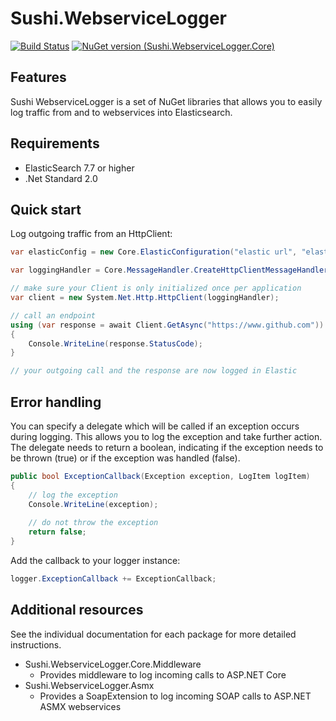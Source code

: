 # Sushi.WebserviceLogger
[![Build Status](https://dev.azure.com/supershift/Mediakiwi/_apis/build/status/Sushi.WebserviceLogger?branchName=main)](https://dev.azure.com/supershift/Mediakiwi/_build/latest?definitionId=100&branchName=main)
[![NuGet version (Sushi.WebserviceLogger.Core)](https://img.shields.io/nuget/v/Sushi.WebserviceLogger.Core.svg?style=flat-square)](https://www.nuget.org/packages/Sushi.WebserviceLogger.Core/)
## Features
Sushi WebserviceLogger is a set of NuGet libraries that allows you to easily log traffic from and to webservices into Elasticsearch.
## Requirements
* ElasticSearch 7.7 or higher
* .Net Standard 2.0
## Quick start
Log outgoing traffic from an HttpClient:
```csharp
var elasticConfig = new Core.ElasticConfiguration("elastic url", "elastic user", "elastic password");

var loggingHandler = Core.MessageHandler.CreateHttpClientMessageHandler<LogItem>(elasticConfig);

// make sure your Client is only initialized once per application
var client = new System.Net.Http.HttpClient(loggingHandler);     

// call an endpoint
using (var response = await Client.GetAsync("https://www.github.com"))
{
    Console.WriteLine(response.StatusCode);
}

// your outgoing call and the response are now logged in Elastic
```
## Error handling
You can specify a delegate which will be called if an exception occurs during logging. This allows you to log the exception and take further action. The delegate needs to return a boolean, indicating if the exception needs to be thrown (true) or if the exception was handled (false).
```csharp
public bool ExceptionCallback(Exception exception, LogItem logItem)
{
    // log the exception
    Console.WriteLine(exception);
	
    // do not throw the exception
    return false;
}
```
Add the callback to your logger instance:
```csharp
logger.ExceptionCallback += ExceptionCallback;
```
## Additional resources
See the individual documentation for each package for more detailed instructions.
* Sushi.WebserviceLogger.Core.Middleware
  * Provides middleware to log incoming calls to ASP.NET Core
* Sushi.WebserviceLogger.Asmx
  * Provides a SoapExtension to log incoming SOAP calls to ASP.NET ASMX webservices
